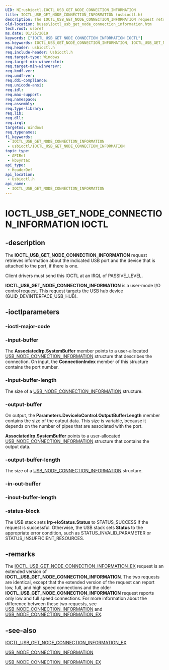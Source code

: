 ```yaml
---
UID: NI:usbioctl.IOCTL_USB_GET_NODE_CONNECTION_INFORMATION
title: IOCTL_USB_GET_NODE_CONNECTION_INFORMATION (usbioctl.h)
description: The IOCTL_USB_GET_NODE_CONNECTION_INFORMATION request retrieves information about the indicated USB port and the device that is attached to the port, if there is one.Client drivers must send this IOCTL at an IRQL of PASSIVE_LEVEL.IOCTL_USB_GET_NODE_CONNECTION_INFORMATION is a user-mode I/O control request. This request targets the USB hub device (GUID_DEVINTERFACE_USB_HUB). Do not send this request to the root hub.
old-location: buses\ioctl_usb_get_node_connection_information.htm
tech.root: usbref
ms.date: 01/25/2019
keywords: ["IOCTL_USB_GET_NODE_CONNECTION_INFORMATION IOCTL"]
ms.keywords: IOCTL_USB_GET_NODE_CONNECTION_INFORMATION, IOCTL_USB_GET_NODE_CONNECTION_INFORMATION control, IOCTL_USB_GET_NODE_CONNECTION_INFORMATION control code [Buses], buses.ioctl_usb_get_node_connection_information, usbioctl/IOCTL_USB_GET_NODE_CONNECTION_INFORMATION, usbirp_b71c24bb-6e3b-468f-851d-a934a764fbe1.xml
req.header: usbioctl.h
req.include-header: Usbioctl.h
req.target-type: Windows
req.target-min-winverclnt: 
req.target-min-winversvr: 
req.kmdf-ver: 
req.umdf-ver: 
req.ddi-compliance: 
req.unicode-ansi: 
req.idl: 
req.max-support: 
req.namespace: 
req.assembly: 
req.type-library: 
req.lib: 
req.dll: 
req.irql: 
targetos: Windows
req.typenames: 
f1_keywords:
 - IOCTL_USB_GET_NODE_CONNECTION_INFORMATION
 - usbioctl/IOCTL_USB_GET_NODE_CONNECTION_INFORMATION
topic_type:
 - APIRef
 - kbSyntax
api_type:
 - HeaderDef
api_location:
 - Usbioctl.h
api_name:
 - IOCTL_USB_GET_NODE_CONNECTION_INFORMATION
---
```


# IOCTL_USB_GET_NODE_CONNECTION_INFORMATION IOCTL


## -description

The <b>IOCTL_USB_GET_NODE_CONNECTION_INFORMATION</b> request retrieves information about the indicated USB port and the device that is attached to the port, if there is one.

Client drivers must send this IOCTL at an IRQL of PASSIVE_LEVEL.

<b>IOCTL_USB_GET_NODE_CONNECTION_INFORMATION</b> is a user-mode I/O control request. This request targets the USB hub device (GUID_DEVINTERFACE_USB_HUB).

## -ioctlparameters

### -ioctl-major-code

### -input-buffer

The <b>AssociatedIrp.SystemBuffer</b> member points to a user-allocated <a href="/windows-hardware/drivers/ddi/usbioctl/ns-usbioctl-_usb_node_connection_information">USB_NODE_CONNECTION_INFORMATION</a> structure that describes the connection. On input, the <b>ConnectionIndex</b> member of this structure contains the port number.

### -input-buffer-length

The size of a <a href="/windows-hardware/drivers/ddi/usbioctl/ns-usbioctl-_usb_node_connection_information">USB_NODE_CONNECTION_INFORMATION</a> structure.

### -output-buffer

On output, the <b>Parameters.DeviceIoControl.OutputBufferLength</b> member contains the size of the output data. This size is variable, because it depends on the number of pipes that are associated with the port. 

<b>AssociatedIrp.SystemBuffer</b> points to a user-allocated <a href="/windows-hardware/drivers/ddi/usbioctl/ns-usbioctl-_usb_node_connection_information">USB_NODE_CONNECTION_INFORMATION</a> structure that contains the output data.

### -output-buffer-length

The size of a <a href="/windows-hardware/drivers/ddi/usbioctl/ns-usbioctl-_usb_node_connection_information">USB_NODE_CONNECTION_INFORMATION</a> structure.

### -in-out-buffer

### -inout-buffer-length

### -status-block

The USB stack sets <b>Irp->IoStatus.Status</b> to STATUS_SUCCESS if the request is successful. Otherwise, the USB stack sets <b>Status</b> to the appropriate error condition, such as STATUS_INVALID_PARAMETER or STATUS_INSUFFICIENT_RESOURCES.

## -remarks

The <a href="/windows-hardware/drivers/ddi/usbioctl/ni-usbioctl-ioctl_usb_get_node_connection_information_ex">IOCTL_USB_GET_NODE_CONNECTION_INFORMATION_EX</a> request is an extended version of <b>IOCTL_USB_GET_NODE_CONNECTION_INFORMATION</b>. The two requests are identical, except that the extended version of the request can report low, full, and high speed connections and the older <b>IOCTL_USB_GET_NODE_CONNECTION_INFORMATION</b> request reports only low and full speed connections. For more information about the difference between these two requests, see <a href="/windows-hardware/drivers/ddi/usbioctl/ns-usbioctl-_usb_node_connection_information">USB_NODE_CONNECTION_INFORMATION</a> and <a href="/windows-hardware/drivers/ddi/usbioctl/ns-usbioctl-_usb_node_connection_information_ex">USB_NODE_CONNECTION_INFORMATION_EX</a>.

## -see-also

<a href="/windows-hardware/drivers/ddi/usbioctl/ni-usbioctl-ioctl_usb_get_node_connection_information_ex">IOCTL_USB_GET_NODE_CONNECTION_INFORMATION_EX</a>



<a href="/windows-hardware/drivers/ddi/usbioctl/ns-usbioctl-_usb_node_connection_information">USB_NODE_CONNECTION_INFORMATION</a>



<a href="/windows-hardware/drivers/ddi/usbioctl/ns-usbioctl-_usb_node_connection_information_ex">USB_NODE_CONNECTION_INFORMATION_EX</a>
